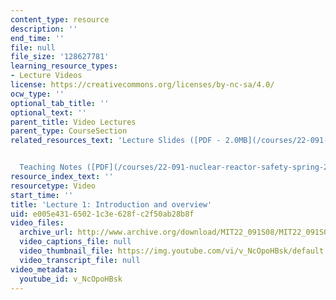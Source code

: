 ```yaml
---
content_type: resource
description: ''
end_time: ''
file: null
file_size: '128627781'
learning_resource_types:
- Lecture Videos
license: https://creativecommons.org/licenses/by-nc-sa/4.0/
ocw_type: ''
optional_tab_title: ''
optional_text: ''
parent_title: Video Lectures
parent_type: CourseSection
related_resources_text: 'Lecture Slides ([PDF - 2.0MB](/courses/22-091-nuclear-reactor-safety-spring-2008/resources/mit22_091s08_lec01))#


  Teaching Notes ([PDF](/courses/22-091-nuclear-reactor-safety-spring-2008/resources/mit22_091s08_lec01note))'
resource_index_text: ''
resourcetype: Video
start_time: ''
title: 'Lecture 1: Introduction and overview'
uid: e005e431-6502-1c3e-628f-c2f50ab28b8f
video_files:
  archive_url: http://www.archive.org/download/MIT22_091S08/MIT22_091S08lec01_300k.mp4
  video_captions_file: null
  video_thumbnail_file: https://img.youtube.com/vi/v_NcOpoHBsk/default.jpg
  video_transcript_file: null
video_metadata:
  youtube_id: v_NcOpoHBsk
---
```

